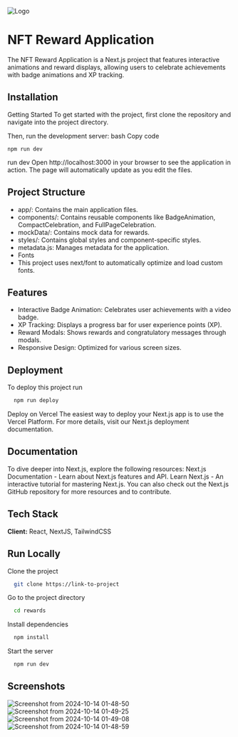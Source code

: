 
![Logo]()


# NFT Reward Application

The NFT Reward Application is a Next.js project that features interactive animations and reward displays, allowing users to celebrate achievements with badge animations and XP tracking.


## Installation

Getting Started
To get started with the project, first clone the repository and navigate into the project directory.

Then, run the development server:
bash
Copy code
```
npm run dev
```
run dev
Open http://localhost:3000 in your browser to see the application in action. The page will automatically update as you edit the files.



##  Project Structure

- app/: Contains the main application files.
- components/: Contains reusable components like BadgeAnimation, CompactCelebration, and FullPageCelebration.
- mockData/: Contains mock data for rewards.
- styles/: Contains global styles and component-specific styles.
- metadata.js: Manages metadata for the application.
- Fonts
- This project uses next/font to automatically optimize and load custom fonts.


## Features
- Interactive Badge Animation: Celebrates user achievements with a video badge.
- XP Tracking: Displays a progress bar for user experience points (XP).
- Reward Modals: Shows rewards and congratulatory messages through modals.
- Responsive Design: Optimized for various screen sizes.


## Deployment

To deploy this project run

```bash
  npm run deploy
```
Deploy on Vercel
The easiest way to deploy your Next.js app is to use the Vercel Platform.
For more details, visit our Next.js deployment documentation.


## Documentation

To dive deeper into Next.js, explore the following resources:
Next.js Documentation - Learn about Next.js features and API.
Learn Next.js - An interactive tutorial for mastering Next.js.
You can also check out the Next.js GitHub repository for more resources and to contribute.



## Tech Stack

**Client:** React, NextJS, TailwindCSS


## Run Locally

Clone the project

```bash
  git clone https://link-to-project
```

Go to the project directory

```bash
  cd rewards
```

Install dependencies

```bash
  npm install
```

Start the server

```bash
  npm run dev
```


## Screenshots

![Screenshot from 2024-10-14 01-48-50](https://github.com/user-attachments/assets/3f7357c7-02fa-4c07-81d9-a86d330739ea)
![Screenshot from 2024-10-14 01-49-25](https://github.com/user-attachments/assets/96817ae2-0285-4c72-8235-92d6058a64ca)
![Screenshot from 2024-10-14 01-49-08](https://github.com/user-attachments/assets/df163520-0468-44d9-a057-5482833d9274)
![Screenshot from 2024-10-14 01-48-59](https://github.com/user-attachments/assets/b9bfb950-8f57-40d2-a775-ec93ea1e5709)


 
